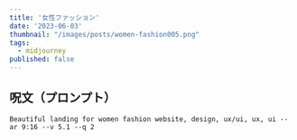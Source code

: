 ```yaml
---
title: '女性ファッション'
date: '2023-06-03'
thumbnail: "/images/posts/women-fashion005.png"
tags:
  - midjourney
published: false
---
```


## 呪文（プロンプト）
```
Beautiful landing for women fashion website, design, ux/ui, ux, ui --ar 9:16 --v 5.1 --q 2
```